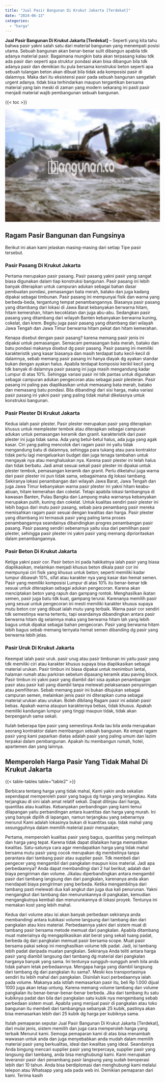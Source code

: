 ```yaml
---
title: "Jual Pasir Bangunan Di Krukut Jakarta [Terdekat]"
date: "2024-06-13"
categories: 
  - "harga"
---
```


**Jual Pasir Bangunan Di Krukut Jakarta \[Terdekat\]** – Seperti yang kita tahu bahwa pasir yakni salah satu dari material bangunan yang menempati posisi utama. Sebuah bangunan akan benar-benar sulit dibangun apabila tdk adanya material pasir. Bagaimana mungkin bata akan terpasang kalau tdk ada pasir dan seperti apa struktur pondasi akan bisa dibangun bila tdk adanya pasir dan demikian itu pula bersama konstruksi beton seperti apa sebuah tulangan beton akan dibuat bila tidak ada komposisi pasir di dalamnya. Maka dari itu eksistensi pasir pada sebuah bangunan sangatlah urgent adanya. tidak bisa terhindarkan maupun tergantikan bersama material yang lain meski di zaman yang modern sekarang ini pasti pasir menjadi material wajib pembangunan sebuah bangunan.

{{< toc >}}

![Jual Pasir Bangunan Di Krukut Jakarta [Terdekat]](/images/jual-pasir-bangunan-42.png)

## Ragam Pasir Bangunan dan Fungsinya

Berikut ini akan kami jelaskan masing-masing dari setiap Tipe pasir tersebut.

### Pasir Pasang Di Krukut Jakarta

Pertama merupakan pasir pasang. Pasir pasang yakni pasir yang sangat biasa digunakan dalam tiap konstruksi bangunan. Pasir pasang ini lebih banyak diterapkan untuk campuran adukan sebagai bahan dasar pembuatan pondasi, pemasangan bata merah, batako dan juga kadang dipakai sebagai timbunan. Pasir pasang ini mempunyai fisik dan warna yang berbeda-beda, tergantung tempat penambangannya. Biasanya pasir pasang yang ditambang dari lokasi di Jawa Barat kebanyakan berwarna hitam, hitam kemerahan, hitam kecoklatan dan juga abu-abu. Sedangkan pasir pasang yang ditambang dari wilayah Banten kebanyakan berwarna kuning, cokelat, dan krem. Begitu juga pasir pasang yang ditambang dari wilayah Jawa Tengah dan Jawa Timur berwarna hitam pekat dan hitam kemerahan.

Kenapa disebut dengan pasir pasang? karena memang pasir jenis ini dipakai untuk pemasangan. Semacam pemasangan bata merah, batako dan batu pondasi makanya disebut dg pasir pasang. Pasir pasang ini memiliki karakteristik yang kasar biasanya dan masih terdapat batu kecil-kecil di dalamnya, sebab memang pasir pasang ini hanya diayak dg ayakan standar bukan dengan ayakan halus. Apabila terdapat komposisi kerikil kecil yang tdk banyak di dalamnya pasir pasang ini juga masih mengandung kadar Lumpur di atas 10%. Sehingga variasi pasir ini tdk pantas untuk digunakan sebagai campuran adukan pengecoran atau sebagai pasir plesteran. Pasir pasang ini paling pas diaplikasikan untuk memasang bata merah, batako dan memasang batu pondasi. Bila dibandingi dari sisi harga, maka variasi pasir pasang ini yakni pasir yang paling tidak mahal dikelasnya untuk konstruksi bangunan.

### Pasir Plester Di Krukut Jakarta

Kedua ialah pasir plester. Pasir plester merupakan pasir yang diterapkan khusus untuk memplester tembok atau diterapkan sebagai campuran adukan untuk pemasangan keramik dan granit. karakteristik dari pasir plester ini juga tidak sama. Ada yang betul-betul halus, ada juga yang agak kasar. Ciri yang paling mencolok dari ragam pasir ini yaitu tidak mengandung batu di dalamnya, sehingga para tukang atau para kontraktor tidak perlu lagi mengeluarkan budget dan juga tenaga tambahan untuk mengayak nya atau menghaluskan nya. Karena pasir plester ini telah halus dan tidak berbatu. Jadi amat sesuai sekali pasir plester ini dipakai untuk plester tembok, pemasangan keramik dan granit. Perlu diketahui juga warna dari pasir plester ini pun tidak sama, sebagaimana dg lokasi tambang. Sekiranya lokasi penambangan dari wilayah Jawa Barat, Jawa Tengah dan juga Jawa Timur kebanyakan warna pasir plester ini yakni hitam keabu-abuan, hitam kemerahan dan cokelat. Tetapi apabila lokasi tambangnya di kawasan Banten, Pulau Bangka dan Lampung maka warnanya kebanyakan merupakan putih, kuning dan cokelat. Untuk kualitas sendiri pasir plester ini lebih bagus dari mutu pasir pasang, sebab para penambang pasir mereka memisahkan ragam pasir sesuai dengan kwalitas dan harga. Pasir plester yang ditambang ini termasuk pasir yang paling lama proses penambangannya seandainya dibandingkan progres penambangan pasir pasang. Pasir pasang sendiri sebenarnya yaitu sisa dari pemilihan pasir plester, sehingga pasir plester ini yakni pasir yang memang diprioritaskan dalam penambangannya.

### Pasir Beton Di Krukut Jakarta

Ketiga yakni pasir cor. Pasir beton ini pada hakikatnya ialah pasir yang biasa diaplikasikan, melainkan menjadi khusus beton dikala pasir cor ini mempunyai ciri fisik yang khusus untuk beton; seperti memiliki kadar lumpur dibawah 10%, sifat atau karakter nya yang kasar dan hemat semen. Pasir yang memiliki komposisi Lumpur di atas 10% itu benar-benar tdk sesuai untuk diterapkan sebagai adukan pengecoran. Karena akan menciptakan beton yang rapuh dan gampang rontok. Menghasilkan ikatan semen, pasir juga batu tdk kuat, gampang terurai. Karenanya memilih pasir yang sesuai untuk pengecoran ini mesti memiliki karakter khusus supaya mutu beton cor yang dibuat ialah mutu yang terbaik. Warna pasir cor sendiri tdk semestinya warna tertentu, tapi seandainya dibandingkan antara pasir berwarna hitam dg selainnya maka yang berwarna hitam lah yang lebih bagus untuk dipakai sebagai bahan pengecoran. Pasir yang berwarna hitam lebih bagus sebab memang ternyata hemat semen dibanding dg pasir yang berwarna lebih jelas.

### Pasir Uruk Di Krukut Jakarta

Keempat ialah pasir uruk. pasir urug atau pasir timbunan ini yaitu pasir yang tdk memiliki ciri atau karakter khusus supaya bisa diaplikasikan sebagai material urukan. Pasir timbun ini biasa dipakai untuk menimbun lantai, halaman rumah atau parkiran sebelum dipasang keramik atau paving block. Pasir timbun ini yakni pasir yang diambil dari sisa ayakan penambangan pasir atau pasir kali yang diambil tanpa melewati pelaksanaan penyaringan atau pemfilteran. Sebab memang pasir ini bukan ditujukan sebagai campuran semen, melainkan jenis pasir ini diterapkan cuma sebagai material urukan atau urukan. Boleh dibilang Ragam pasir ini adalah pasir bebas. Apakah warna ataupun karakternya bebas, tidak khusus. Apakah memiliki kandungan lumpur yang tinggi maupun tidak, tidak akan berpengaruh sama sekali.

Itulah beberapa tipe pasir yang semestinya Anda tau bila anda merupakan seorang kontraktor dalam membangun sebuah bangunan. Ke empat ragam pasir yang kami paparkan diatas adalah pasir yang paling umum dan lazim terpakai dalam pembangunan. Apakah itu membangun rumah, hotel, apartemen dan yang lainnya.

## Memperoleh Harga Pasir Yang Tidak Mahal Di Krukut Jakarta

{{< table-tables table="table2" >}}

Berbicara tentang harga yang tidak mahal, Kami yakin anda sekalian sependapat memperoleh pasir yang bagus dg harga yang terjangkau. Kata terjangkau di sini ialah amat relatif sekali. Dapat ditinjau dari harga, quantitas atau kualitas. Kebanyakan perbandingan yang kami temui dilapangan yaitu perbandingan antara kuantitas dan harga yang murah. Ini yang banyak dipilih di lapangan, namun terjangkau yang sebenarnya menurut Kami adalah lokasinya bukan di kuantitas saja. tidak mahal yang sesungguhnya dalam memilih material pasir merupakan;

Pertama, memperoleh kualitas pasir yang bagus, quantitas yang melimpah dan harga yang tepat. Karena tidak dapat dilalaikan harga memastikan kwalitas. Satu-satunya cara agar mendapatkan harga yang tidak mahal bersama mutu pasir yang cocok merupakan dg membelinya tanpa perantara dari tambang pasir atau supplier pasir. Tdk membeli dari pengecer yang mengambil dari pangkalan maupun kios material. Jadi apa perbedaannya? Anda dapat membandingi dari 2 hal berikut; adalah dari biaya pengiriman dan volume. Jikalau diperbandingkan antara mengambil pasir dari tambang langsung dan dari pangkalan, karenanya anda akan mendapati biaya pengiriman yang berbeda. Ketika mengambilnya dari tambang pasti melewati dua kali angkut dan juga dua kali penurunan. Yakni mengangkut dari tambang dan menurunkannya di pangkalan, kemudian mengangkutnya kembali dan menurunkannya di lokasi proyek. Tentunya ini memakan kost yang lebih mahal.

Kedua dari volume atau isi akan banyak perbedaan sekiranya anda membandingi antara kubikasi volume langsung dari tambang dan dari pangkalan atau kios material. Perbedaannya yakni dari sistem muat di tambang pasir bersama metode memuat dari pangkalan. Apabila ditambang muat materialnya dg mengaplikasikan alat berat yang sekali tuang padat, berbeda dg dari pangkalan memuat pasir bersama scope. Muat pasir bersama pakai sekop ini menghasilkan volume tdk padat. Jadi, isi tambang lebih padat daripada muatan pangkalan. Sekiranya Anda teliti antara harga pasir yang diambil langsung dari tambang dg material dari pangkalan harganya banyak yang sama. Ini tentunya sungguh-sungguh aneh bila anda tidak paham letak perbedaannya. Mengapa harga yang diambil langsung dari tambang dg dari pangkalan itu sama?. Meski kos transportasinya sendiri itu lebih mahal dari pangkalan. Disinilah kuci perbedaannya ialah pada volume. Makanya ada istilah memasarkan pasir itu, beli Rp 1.000 dijual 1000 juga akan tetap untung. Karena memang volume tambang dan volume pangkalan itu benar-benar-benar-benar berbeda. Jika dari tambang itu satu kubiknya padat dan bila dari pangkalan satu kubik nya mengembang sebab perbedaan sistem muat. Apabila yang menjual pasir di pangkalan atau toko bangunan itu membeli dari tambangnya sebanyak 25 kubik, pastinya akan bisa memasarkan lebih dari 25 kubik dg harga per kubiknya sama.

Itulah pemaparan seputar Jual Pasir Bangunan Di Krukut Jakarta \[Terdekat\], dari mulai jenis, sistem memilih dan juga cara memperoleh harga yang terbaik Menurut kami. Semoga pemaparan kami di atas bisa menambah wawasan untuk anda dan juga menyebabkan anda mudah dalam memilih material pasir yang berkualitas, ideal dan kwalitas yang ideal. Seandainya Anda bingung mencari supplier pasir yang terpercaya, supplier pasir yang langsung dari tambang, anda bisa menghubungi kami. Kami merupakan leveransir pasir dari penambang pasir langsung yang sudah beroperasi lebih dari 10 tahun. Anda bisa berdiplomasi dan menghubungi kami melalui telepon atau Whatsapp yang ada pada web ini. Demikian pemaparan dari kami. Terima kasih
